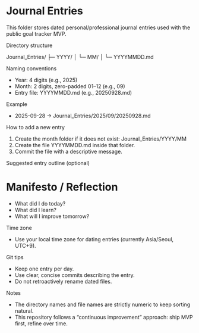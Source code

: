 # Journal Entries

This folder stores dated personal/professional journal entries used with the public goal tracker MVP.

Directory structure

Journal_Entries/
├─ YYYY/
│  └─ MM/
│     └─ YYYYMMDD.md

Naming conventions

- Year: 4 digits (e.g., 2025)
- Month: 2 digits, zero-padded 01–12 (e.g., 09)
- Entry file: YYYYMMDD.md (e.g., 20250928.md)

Example

- 2025-09-28 → Journal_Entries/2025/09/20250928.md

How to add a new entry

1. Create the month folder if it does not exist: Journal_Entries/YYYY/MM
2. Create the file YYYYMMDD.md inside that folder.
3. Commit the file with a descriptive message.

Suggested entry outline (optional)

# Manifesto / Reflection

- What did I do today?
- What did I learn?
- What will I improve tomorrow?

Time zone

- Use your local time zone for dating entries (currently Asia/Seoul, UTC+9).

Git tips

- Keep one entry per day.
- Use clear, concise commits describing the entry.
- Do not retroactively rename dated files.

Notes

- The directory names and file names are strictly numeric to keep sorting natural.
- This repository follows a “continuous improvement” approach: ship MVP first, refine over time.